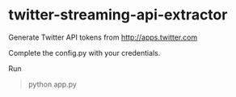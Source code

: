 # twitter-streaming-api-extractor

Generate Twitter API tokens from http://apps.twitter.com

Complete the config.py with your credentials.

Run

> python app.py
